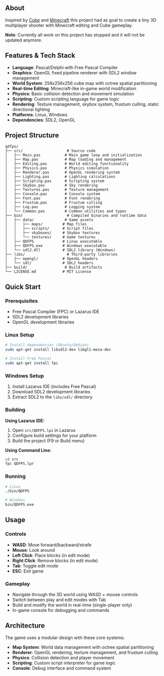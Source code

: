 ## About

Inspired by [Cube](http://cubeengine.com/) and [Minecraft](https://minecraft.net/) this project had as goal to create a tiny 3D multiplayer shooter with Minecraft editing and Cube gameplay. 

**Note**: Currently all work on this project has stopped and it will not be updated anymore.

## Features & Tech Stack

- **Language**: Pascal/Delphi with Free Pascal Compiler
- **Graphics**: OpenGL fixed pipeline renderer with SDL2 window management  
- **World System**: 256x256x256 cube map with octree spatial partitioning
- **Real-time Editing**: Minecraft-like in-game world modification
- **Physics**: Basic collision detection and movement simulation
- **Scripting**: Custom scripting language for game logic
- **Rendering**: Texture management, skybox system, frustum culling, static directional lighting
- **Platforms**: Linux, Windows
- **Dependencies**: SDL2, OpenGL

## Project Structure

```
qdfps/
├── src/                    # Source code
│   ├── Main.pas           # Main game loop and initialization
│   ├── Map.pas            # Map loading and management
│   ├── Editing.pas        # World editing functionality
│   ├── Physics.pas        # Physics simulation
│   ├── Renderer.pas       # OpenGL rendering system
│   ├── Lighting.pas       # Lighting calculations
│   ├── Scripting.pas      # Scripting system
│   ├── Skybox.pas         # Sky rendering
│   ├── Textures.pas       # Texture management
│   ├── Console.pas        # Console system
│   ├── Font.pas           # Font rendering
│   ├── Frustum.pas        # Frustum culling
│   ├── Log.pas            # Logging system
│   └── Common.pas         # Common utilities and types
├── bin/                    # Compiled binaries and runtime data
│   ├── data/              # Game assets
│   │   ├── maps/         # Map files
│   │   ├── scripts/      # Script files
│   │   ├── skyboxes/     # Skybox textures
│   │   └── textures/     # Game textures
│   ├── QDFPS             # Linux executable
│   ├── QDFPS.exe         # Windows executable
│   └── sdl2.dll          # SDL2 library (Windows)
├── libs/                   # Third-party libraries
│   ├── opengl/           # OpenGL headers
│   └── sdl/              # SDL2 headers
├── build/                 # Build artifacts
└── LICENSE.md            # MIT License
```

## Quick Start

### Prerequisites
- Free Pascal Compiler (FPC) or Lazarus IDE
- SDL2 development libraries
- OpenGL development libraries

### Linux Setup
```bash
# Install dependencies (Ubuntu/Debian)
sudo apt-get install libsdl2-dev libgl1-mesa-dev

# Install Free Pascal
sudo apt-get install fpc
```

### Windows Setup
1. Install Lazarus IDE (includes Free Pascal)
2. Download SDL2 development libraries
3. Extract SDL2 to the `libs/sdl/` directory

### Building

**Using Lazarus IDE:**
1. Open `src/QDFPS.lpi` in Lazarus
2. Configure build settings for your platform
3. Build the project (F9 or Build menu)

**Using Command Line:**
```bash
cd src
fpc QDFPS.lpr
```

### Running
```bash
# Linux
./bin/QDFPS

# Windows
bin/QDFPS.exe
```

## Usage

### Controls
- **WASD**: Move forward/backward/strafe
- **Mouse**: Look around
- **Left Click**: Place blocks (in edit mode)
- **Right Click**: Remove blocks (in edit mode)
- **Tab**: Toggle edit mode
- **ESC**: Exit game

### Gameplay
- Navigate through the 3D world using WASD + mouse controls
- Switch between play and edit modes with Tab
- Build and modify the world in real-time (single-player only)
- In-game console for debugging and commands

## Architecture

The game uses a modular design with these core systems:
- **Map System**: World data management with octree spatial partitioning
- **Renderer**: OpenGL rendering, texture management, and frustum culling  
- **Physics**: Collision detection and player movement
- **Scripting**: Custom script interpreter for game logic
- **Console**: Debug interface and command system

